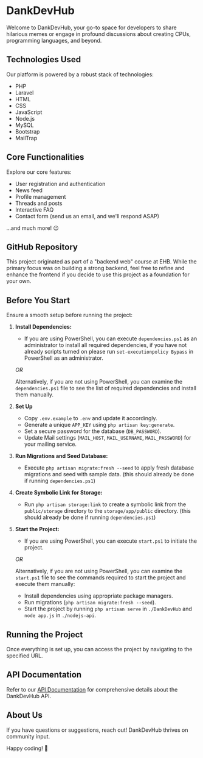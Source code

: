 # DankDevHub

Welcome to DankDevHub, your go-to space for developers to share hilarious memes or engage in profound discussions about creating CPUs, programming languages, and beyond.

## Technologies Used

Our platform is powered by a robust stack of technologies:

-   PHP
-   Laravel
-   HTML
-   CSS
-   JavaScript
-   Node.js
-   MySQL
-   Bootstrap
-   MailTrap

## Core Functionalities

Explore our core features:

-   User registration and authentication
-   News feed
-   Profile management
-   Threads and posts
-   Interactive FAQ
-   Contact form (send us an email, and we'll respond ASAP)

...and much more! 😉

## GitHub Repository

This project originated as part of a "backend web" course at EHB. While the primary focus was on building a strong backend, feel free to refine and enhance the frontend if you decide to use this project as a foundation for your own.

## Before You Start

Ensure a smooth setup before running the project:

1. **Install Dependencies:**

    - If you are using PowerShell, you can execute `dependencies.ps1` as an administrator to install all required dependencies, if you have not already scripts turned on please run `set-executionpolicy Bypass` in PowerShell as an administrator.

    _OR_

    Alternatively, if you are not using PowerShell, you can examine the `dependencies.ps1` file to see the list of required dependencies and install them manually.

2. **Set Up**

    - Copy `.env.example` to `.env` and update it accordingly.
    - Generate a unique `APP_KEY` using `php artisan key:generate`.
    - Set a secure password for the database (`DB_PASSWORD`).
    - Update Mail settings (`MAIL_HOST`, `MAIL_USERNAME`, `MAIL_PASSWORD`) for your mailing service.

3. **Run Migrations and Seed Database:**

    - Execute `php artisan migrate:fresh --seed` to apply fresh database migrations and seed with sample data. (this should already be done if running `dependencies.ps1`)

4. **Create Symbolic Link for Storage:**

    - Run `php artisan storage:link` to create a symbolic link from the `public/storage` directory to the `storage/app/public` directory. (this should already be done if running `dependencies.ps1`)

5. **Start the Project:**

    - If you are using PowerShell, you can execute `start.ps1` to initiate the project.

    _OR_

    Alternatively, if you are not using PowerShell, you can examine the `start.ps1` file to see the commands required to start the project and execute them manually:

    - Install dependencies using appropriate package managers.
    - Run migrations (`php artisan migrate:fresh --seed`).
    - Start the project by running `php artisan serve` in `./DankDevHub` and `node app.js` in `./nodejs-api`.

## Running the Project

Once everything is set up, you can access the project by navigating to the specified URL.

## API Documentation

Refer to our [API Documentation](API.md) for comprehensive details about the DankDevHub API.

## About Us

If you have questions or suggestions, reach out! DankDevHub thrives on community input.

Happy coding! 🚀
